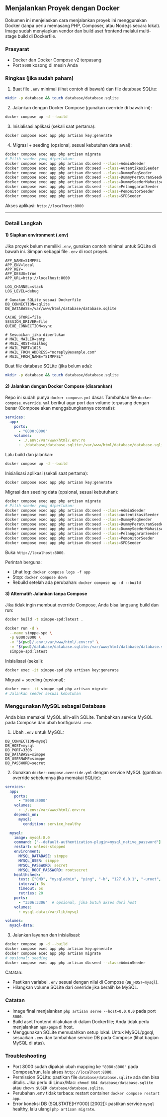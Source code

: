 ## Menjalankan Proyek dengan Docker

Dokumen ini menjelaskan cara menjalankan proyek ini menggunakan Docker (tanpa perlu memasang PHP, Composer, atau Node.js secara lokal). Image sudah menyiapkan vendor dan build aset frontend melalui multi-stage build di Dockerfile.

### Prasyarat
- Docker dan Docker Compose v2 terpasang
- Port `8000` kosong di mesin Anda

### Ringkas (jika sudah paham)
1) Buat file `.env` minimal (lihat contoh di bawah) dan file database SQLite:
```bash
mkdir -p database && touch database/database.sqlite
```
2) Jalankan dengan Docker Compose (gunakan override di bawah ini):
```bash
docker compose up -d --build
```
3) Inisialisasi aplikasi (sekali saat pertama):
```bash
docker compose exec app php artisan key:generate
```
4) Migrasi + seeding (opsional, sesuai kebutuhan data awal):
```bash
docker compose exec app php artisan migrate
# Pilih seeder yang diperlukan:
docker compose exec app php artisan db:seed --class=AdminSeeder
docker compose exec app php artisan db:seed --class=AutentikasiSeeder
docker compose exec app php artisan db:seed --class=DummyFaqSeeder
docker compose exec app php artisan db:seed --class=DummyPeraturanSeeder
docker compose exec app php artisan db:seed --class=DummySeederMahasiswa
docker compose exec app php artisan db:seed --class=PelanggaranSeeder
docker compose exec app php artisan db:seed --class=PemonitorSeeder
docker compose exec app php artisan db:seed --class=SPDSeeder
```
Akses aplikasi: `http://localhost:8000`

---

### Detail Langkah

#### 1) Siapkan environment (.env)
Jika proyek belum memiliki `.env`, gunakan contoh minimal untuk SQLite di bawah ini. Simpan sebagai file `.env` di root proyek.

```dotenv
APP_NAME=SIMPPEL
APP_ENV=local
APP_KEY=
APP_DEBUG=true
APP_URL=http://localhost:8000

LOG_CHANNEL=stack
LOG_LEVEL=debug

# Gunakan SQLite sesuai Dockerfile
DB_CONNECTION=sqlite
DB_DATABASE=/var/www/html/database/database.sqlite

CACHE_STORE=file
SESSION_DRIVER=file
QUEUE_CONNECTION=sync

# Sesuaikan jika diperlukan
# MAIL_MAILER=smtp
# MAIL_HOST=mailhog
# MAIL_PORT=1025
# MAIL_FROM_ADDRESS="noreply@example.com"
# MAIL_FROM_NAME="SIMPPEL"
```

Buat file database SQLite (jika belum ada):
```bash
mkdir -p database && touch database/database.sqlite
```

#### 2) Jalankan dengan Docker Compose (disarankan)
Repo ini sudah punya `docker-compose.yml` dasar. Tambahkan file `docker-compose.override.yml` berikut agar port dan volume terpasang dengan benar (Compose akan menggabungkannya otomatis):

```yaml
services:
  app:
    ports:
      - "8000:8000"
    volumes:
      - ./.env:/var/www/html/.env:ro
      - ./database/database.sqlite:/var/www/html/database/database.sqlite:rw
```

Lalu build dan jalankan:
```bash
docker compose up -d --build
```

Inisialisasi aplikasi (sekali saat pertama):
```bash
docker compose exec app php artisan key:generate
```

Migrasi dan seeding data (opsional, sesuai kebutuhan):
```bash
docker compose exec app php artisan migrate
# Pilih seeder yang diperlukan:
docker compose exec app php artisan db:seed --class=AdminSeeder
docker compose exec app php artisan db:seed --class=AutentikasiSeeder
docker compose exec app php artisan db:seed --class=DummyFaqSeeder
docker compose exec app php artisan db:seed --class=DummyPeraturanSeeder
docker compose exec app php artisan db:seed --class=DummySeederMahasiswa
docker compose exec app php artisan db:seed --class=PelanggaranSeeder
docker compose exec app php artisan db:seed --class=PemonitorSeeder
docker compose exec app php artisan db:seed --class=SPDSeeder
```

Buka `http://localhost:8000`.

Perintah berguna:
- Lihat log: `docker compose logs -f app`
- Stop: `docker compose down`
- Rebuild setelah ada perubahan: `docker compose up -d --build`

#### 3) Alternatif: Jalankan tanpa Compose
Jika tidak ingin membuat override Compose, Anda bisa langsung build dan run:
```bash
docker build -t simppe-spd:latest .
```
```bash
docker run -d \
  --name simppe-spd \
  -p 8000:8000 \
  -v "$(pwd)/.env:/var/www/html/.env:ro" \
  -v "$(pwd)/database/database.sqlite:/var/www/html/database/database.sqlite:rw" \
  simppe-spd:latest
```
Inisialisasi (sekali):
```bash
docker exec -it simppe-spd php artisan key:generate
```
Migrasi + seeding (opsional):
```bash
docker exec -it simppe-spd php artisan migrate
# Jalankan seeder sesuai kebutuhan
```

### Menggunakan MySQL sebagai Database
Anda bisa memakai MySQL alih-alih SQLite. Tambahkan service MySQL pada Compose dan ubah konfigurasi `.env`.

1) Ubah `.env` untuk MySQL:
```dotenv
DB_CONNECTION=mysql
DB_HOST=mysql
DB_PORT=3306
DB_DATABASE=simppe
DB_USERNAME=simppe
DB_PASSWORD=secret
```

2) Gunakan `docker-compose.override.yml` dengan service MySQL (gantikan override sebelumnya jika memakai SQLite):
```yaml
services:
  app:
    ports:
      - "8000:8000"
    volumes:
      - ./.env:/var/www/html/.env:ro
    depends_on:
      mysql:
        condition: service_healthy

  mysql:
    image: mysql:8.0
    command: ["--default-authentication-plugin=mysql_native_password"]
    restart: unless-stopped
    environment:
      MYSQL_DATABASE: simppe
      MYSQL_USER: simppe
      MYSQL_PASSWORD: secret
      MYSQL_ROOT_PASSWORD: rootsecret
    healthcheck:
      test: ["CMD", "mysqladmin", "ping", "-h", "127.0.0.1", "-uroot", "-prootsecret"]
      interval: 5s
      timeout: 5s
      retries: 20
    ports:
      - "3306:3306"  # opsional, jika butuh akses dari host
    volumes:
      - mysql-data:/var/lib/mysql

volumes:
  mysql-data:
```

3) Jalankan layanan dan inisialisasi:
```bash
docker compose up -d --build
docker compose exec app php artisan key:generate
docker compose exec app php artisan migrate
# opsional: seeding
docker compose exec app php artisan db:seed --class=AdminSeeder
```

Catatan:
- Pastikan variabel `.env` sesuai dengan nilai di Compose (`DB_HOST=mysql`).
- Hilangkan volume SQLite dari override jika beralih ke MySQL.

### Catatan
- Image final menjalankan `php artisan serve --host=0.0.0.0` pada port `8000`.
- Build aset frontend dilakukan di dalam Dockerfile; Anda tidak perlu menjalankan `npm/pnpm` di host.
- Menggunakan SQLite memudahkan setup lokal. Untuk MySQL/pgsql, sesuaikan `.env` dan tambahkan service DB pada Compose (lihat bagian MySQL di atas).

### Troubleshooting
- Port 8000 sudah dipakai: ubah mapping ke `"8080:8000"` pada Compose/run, lalu akses `http://localhost:8080`.
- Permission SQLite: pastikan file `database/database.sqlite` ada dan bisa ditulis. Jika perlu di Linux/Mac: `chmod 664 database/database.sqlite` atau `chown $USER database/database.sqlite`.
- Perubahan .env tidak terbaca: restart container `docker compose restart app`.
 - Error koneksi DB (SQLSTATE[HY000] [2002]): pastikan service `mysql` healthy, lalu ulangi `php artisan migrate`.
